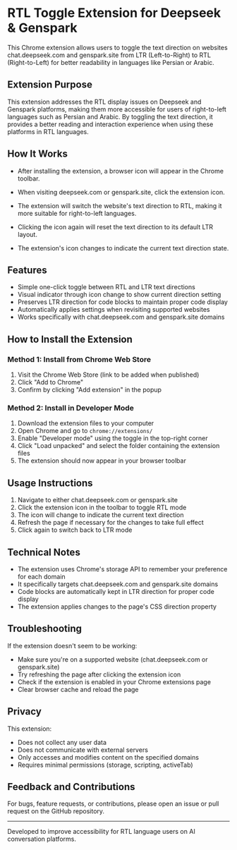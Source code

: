 # RTL Toggle Extension for Deepseek & Genspark

This Chrome extension allows users to toggle the text direction on websites chat.deepseek.com and genspark.site from LTR (Left-to-Right) to RTL (Right-to-Left) for better readability in languages like Persian or Arabic.

## Extension Purpose

This extension addresses the RTL display issues on Deepseek and Genspark platforms, making them more accessible for users of right-to-left languages such as Persian and Arabic. By toggling the text direction, it provides a better reading and interaction experience when using these platforms in RTL languages.

## How It Works

- After installing the extension, a browser icon will appear in the Chrome toolbar.

- When visiting deepseek.com or genspark.site, click the extension icon.

- The extension will switch the website's text direction to RTL, making it more suitable for right-to-left languages.

- Clicking the icon again will reset the text direction to its default LTR layout.

- The extension's icon changes to indicate the current text direction state.

## Features

- Simple one-click toggle between RTL and LTR text directions
- Visual indicator through icon change to show current direction setting
- Preserves LTR direction for code blocks to maintain proper code display
- Automatically applies settings when revisiting supported websites
- Works specifically with chat.deepseek.com and genspark.site domains

## How to Install the Extension

### Method 1: Install from Chrome Web Store
1. Visit the Chrome Web Store (link to be added when published)
2. Click "Add to Chrome"
3. Confirm by clicking "Add extension" in the popup

### Method 2: Install in Developer Mode
1. Download the extension files to your computer
2. Open Chrome and go to `chrome://extensions/`
3. Enable "Developer mode" using the toggle in the top-right corner
4. Click "Load unpacked" and select the folder containing the extension files
5. The extension should now appear in your browser toolbar

## Usage Instructions

1. Navigate to either chat.deepseek.com or genspark.site
2. Click the extension icon in the toolbar to toggle RTL mode
3. The icon will change to indicate the current text direction
4. Refresh the page if necessary for the changes to take full effect
5. Click again to switch back to LTR mode

## Technical Notes

- The extension uses Chrome's storage API to remember your preference for each domain
- It specifically targets chat.deepseek.com and genspark.site domains
- Code blocks are automatically kept in LTR direction for proper code display
- The extension applies changes to the page's CSS direction property

## Troubleshooting

If the extension doesn't seem to be working:
- Make sure you're on a supported website (chat.deepseek.com or genspark.site)
- Try refreshing the page after clicking the extension icon
- Check if the extension is enabled in your Chrome extensions page
- Clear browser cache and reload the page

## Privacy

This extension:
- Does not collect any user data
- Does not communicate with external servers
- Only accesses and modifies content on the specified domains
- Requires minimal permissions (storage, scripting, activeTab)

## Feedback and Contributions

For bugs, feature requests, or contributions, please open an issue or pull request on the GitHub repository.

---

Developed to improve accessibility for RTL language users on AI conversation platforms.